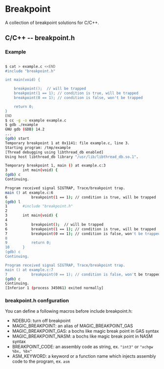 # Breakpoint

A collection of breakpoint solutions for C/C++.

## C/C++ -- breakpoint.h

### Example

```bash

$ cat > example.c <<END
#include "breakpoint.h"

int main(void) {

    breakpoint();  // will be trapped
    breakpoint(1 == 1); // condition is true, will be trapped
    breakpoint(0 == 1); // condition is false, won't be trapped

    return 0;
}
END
$ cc -g -o example example.c
$ gdb ./example
GNU gdb (GDB) 14.2
...
(gdb) start
Temporary breakpoint 1 at 0x1141: file example.c, line 3.
Starting program: /tmp/example
[Thread debugging using libthread_db enabled]
Using host libthread_db library "/usr/lib/libthread_db.so.1".

Temporary breakpoint 1, main () at example.c:3
3       int main(void) {
(gdb) c
Continuing.

Program received signal SIGTRAP, Trace/breakpoint trap.
main () at example.c:6
6           breakpoint(1 == 1); // condition is true, will be trapped
(gdb) l
1       #include "breakpoint.h"
2
3       int main(void) {
4
5           breakpoint();  // will be trapped
6           breakpoint(1 == 1); // condition is true, will be trapped
7           breakpoint(0 == 1); // condition is false, won't be trapped
8
9           return 0;
10      }
(gdb) c
Continuing.

Program received signal SIGTRAP, Trace/breakpoint trap.
main () at example.c:7
7           breakpoint(0 == 1); // condition is false, won't be trapped
(gdb) c
Continuing.
[Inferior 1 (process 345061) exited normally]

```

### breakpoint.h confguration

You can define a following macros before include breakpoint.h:

 * NDEBUG: turn off breakpoint
 * MAGIC_BREAKPOINT: an alias of MAGIC_BREAKPOINT_GAS
 * MAGIC_BREAKPOINT_GAS: a bochs like magic break point in GAS syntax
 * MAGIC_BREAKPOINT_NASM: a bochs like magic break point in NASM syntax
 * BREAKPOINT_CODE: an assembly code as string, ex. `"int3"` or `"xchgw %bx, %bx"`
 * ASM_KEYWORD: a keyword or a function name which injects assembly code to the program, ex. `asm`
